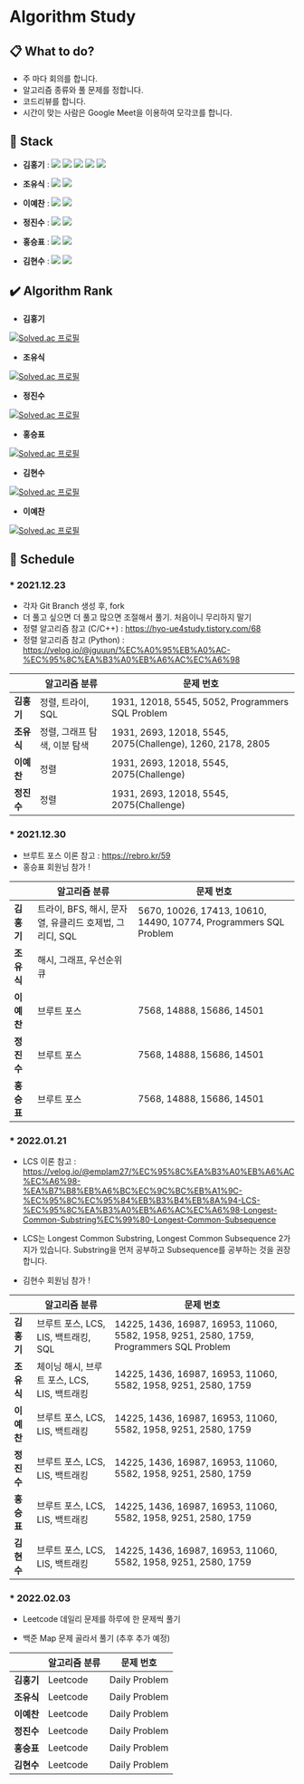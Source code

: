 # Algorithm Study

## 📋 What to do?

* 주 마다 회의를 합니다.
* 알고리즘 종류와 풀 문제를 정합니다.
* 코드리뷰를 합니다.
* 시간이 맞는 사람은 Google Meet을 이용하여 모각코를 합니다.

## 🔨 Stack

* **김홍기** : <img src="https://img.shields.io/badge/C/C++-00599C?style=flat-square&logo=C++&logoColor=white"/> <img src="https://img.shields.io/badge/Java-007396?style=flat-square&logo=Java&logoColor=white"/> <img src="https://img.shields.io/badge/Visual Studio-5C2D91?style=flat-square&logo=Visual Studio&logoColor=white"/> <img src="https://img.shields.io/badge/IntelliJ IDEA-000000?style=flat-square&logo=IntelliJ IDEA&logoColor=white"/> <img src="https://img.shields.io/badge/MySQL-4479A1?style=flat-square&logo=MySQL&logoColor=white"/>

* **조유식** : <img src="https://img.shields.io/badge/C/C++-00599C?style=flat-square&logo=C++&logoColor=white"/> <img src="https://img.shields.io/badge/Visual Studio-5C2D91?style=flat-square&logo=Visual Studio&logoColor=white"/>

* **이예찬** : <img src="https://img.shields.io/badge/C/C++-00599C?style=flat-square&logo=C++&logoColor=white"/> <img src="https://img.shields.io/badge/Visual Studio-5C2D91?style=flat-square&logo=Visual Studio&logoColor=white"/>

* **정진수** : <img src="https://img.shields.io/badge/Python-000000C?style=flat-square&logo=Python&logoColor=white"/> <img src="https://img.shields.io/badge/Visual Studio Code-007ACC?style=flat-square&logo=Visual Studio Code&logoColor=white"/>

* **홍승표** : <img src="https://img.shields.io/badge/JavaScript-F7DF1E?style=flat-square&logo=JavaScript&logoColor=white"/> <img src="https://img.shields.io/badge/Visual Studio Code-007ACC?style=flat-square&logo=Visual Studio Code&logoColor=white"/>

* **김현수** : <img src="https://img.shields.io/badge/Python-000000C?style=flat-square&logo=Python&logoColor=white"/> <img src="https://img.shields.io/badge/Visual Studio Code-007ACC?style=flat-square&logo=Visual Studio Code&logoColor=white"/>

## ✔️ Algorithm Rank
* **김홍기**

[![Solved.ac
프로필](http://mazassumnida.wtf/api/v2/generate_badge?boj=rlaghdrl333)](https://solved.ac/rlaghdrl333)

* **조유식**

[![Solved.ac
프로필](http://mazassumnida.wtf/api/v2/generate_badge?boj=whdbtlr12)](https://solved.ac/whdbtlr12)

* **정진수**

[![Solved.ac
프로필](http://mazassumnida.wtf/api/v2/generate_badge?boj=wlstkd5129)](https://solved.ac/wlstkd5129)

* **홍승표**

[![Solved.ac
프로필](http://mazassumnida.wtf/api/v2/generate_badge?boj=tmdvy11)](https://solved.ac/tmdvy11)

* **김현수**

[![Solved.ac
프로필](http://mazassumnida.wtf/api/v2/generate_badge?boj=rlagustn5)](https://solved.ac/rlagustn5)

* **이예찬**

[![Solved.ac
프로필](http://mazassumnida.wtf/api/v2/generate_badge?boj=2praisehim)](https://solved.ac/2praisehim)

## 📌 **Schedule**

### * 2021.12.23

* 각자 Git Branch 생성 후, fork
* 더 풀고 싶으면 더 풀고 많으면 조절해서 풀기. 처음이니 무리하지 말기
* 정렬 알고리즘 참고 (C/C++) : https://hyo-ue4study.tistory.com/68
* 정렬 알고리즘 참고 (Python) :  https://velog.io/@jguuun/%EC%A0%95%EB%A0%AC-%EC%95%8C%EA%B3%A0%EB%A6%AC%EC%A6%98

||알고리즘 분류|문제 번호|
|------|---|---|
|**김홍기**|정렬, 트라이, SQL|1931, 12018, 5545, 5052, Programmers SQL Problem|
|**조유식**|정렬, 그래프 탐색, 이분 탐색|1931, 2693, 12018, 5545, 2075(Challenge), 1260, 2178, 2805|
|**이예찬**|정렬|1931, 2693, 12018, 5545, 2075(Challenge)|
|**정진수**|정렬|1931, 2693, 12018, 5545, 2075(Challenge)|


### * 2021.12.30

* 브루트 포스 이론 참고 : https://rebro.kr/59
* 홍승표 회원님 참가 !

||알고리즘 분류|문제 번호|
|------|---|---|
|**김홍기**|트라이, BFS, 해시, 문자열, 유클리드 호제법, 그리디, SQL|5670, 10026, 17413, 10610, 14490, 10774, Programmers SQL Problem|
|**조유식**|해시, 그래프, 우선순위 큐||
|**이예찬**|브루트 포스|7568, 14888, 15686, 14501|
|**정진수**|브루트 포스|7568, 14888, 15686, 14501|
|**홍승표**|브루트 포스|7568, 14888, 15686, 14501|


### * 2022.01.21

* LCS 이론 참고 : https://velog.io/@emplam27/%EC%95%8C%EA%B3%A0%EB%A6%AC%EC%A6%98-%EA%B7%B8%EB%A6%BC%EC%9C%BC%EB%A1%9C-%EC%95%8C%EC%95%84%EB%B3%B4%EB%8A%94-LCS-%EC%95%8C%EA%B3%A0%EB%A6%AC%EC%A6%98-Longest-Common-Substring%EC%99%80-Longest-Common-Subsequence

* LCS는 Longest Common Substring, Longest Common Subsequence 2가지가 있습니다. Substring을 먼저 공부하고 Subsequence를 공부하는 것을 권장합니다.

* 김현수 회원님 참가 !

||알고리즘 분류|문제 번호|
|------|---|---|
|**김홍기**|브루트 포스, LCS, LIS, 백트래킹, SQL|14225, 1436, 16987, 16953, 11060, 5582, 1958, 9251, 2580, 1759, Programmers SQL Problem|
|**조유식**|체이닝 해시, 브루트 포스, LCS, LIS, 백트래킹|14225, 1436, 16987, 16953, 11060, 5582, 1958, 9251, 2580, 1759|
|**이예찬**|브루트 포스, LCS, LIS, 백트래킹|14225, 1436, 16987, 16953, 11060, 5582, 1958, 9251, 2580, 1759|
|**정진수**|브루트 포스, LCS, LIS, 백트래킹|14225, 1436, 16987, 16953, 11060, 5582, 1958, 9251, 2580, 1759|
|**홍승표**|브루트 포스, LCS, LIS, 백트래킹|14225, 1436, 16987, 16953, 11060, 5582, 1958, 9251, 2580, 1759|
|**김현수**|브루트 포스, LCS, LIS, 백트래킹|14225, 1436, 16987, 16953, 11060, 5582, 1958, 9251, 2580, 1759|


### * 2022.02.03

* Leetcode 데일리 문제를 하루에 한 문제씩 풀기

* 백준 Map 문제 골라서 풀기 (추후 추가 예정)

||알고리즘 분류|문제 번호|
|------|---|---|
|**김홍기**|Leetcode|Daily Problem|
|**조유식**|Leetcode|Daily Problem|
|**이예찬**|Leetcode|Daily Problem|
|**정진수**|Leetcode|Daily Problem|
|**홍승표**|Leetcode|Daily Problem|
|**김현수**|Leetcode|Daily Problem|
